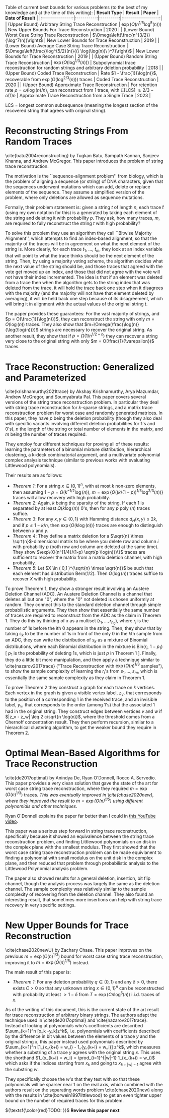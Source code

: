 Table of current best bounds for various problems (to the best of my knowledge and at the time of this writing):
| **Result Type** | **Result** | **Paper** | **Date of Result** |
|:---------------:|:----------:|:---------:|:------------------:|
| (Upper Bound) Arbitrary String Trace Reconstruction | $\exp\left(O(n^{1/5} \log^{5}(n))\right)$ | New Upper Bounds For Trace Reconstruction |         2020 |
| (Lower Bound) Worst Case String Trace Reconstruction | $\Omega\left(\frac{n^{3/2}}{\log^7(n)}\right)$ | New Lower Bounds for Trace Reconstruction | 2019 |
| (Lower Bound) Average Case String Trace Reconstruction  |  $\Omega\left(\frac{\log^{5/2}(n)}{(\ \log(\log(n))\ )^7}\right)$  |  New Lower Bounds for Trace Reconstruction  | 2019 |
| (Upper Bound) Random String Trace Reconstruction | $\exp\left(O(\log^{1/3}(n))\right)$  | Subpolynomial trace reconstruction for random strings and arbitrary deletion probability  | 2018  |
| (Upper Bound) Coded Trace Reconstruction  | Rate $1 - \frac{1}{\log(n)}$, recoverable from $\exp\left(O(\log^{2/3}(n))\right)$ traces   | Coded Trace Reconstruction | 2020 |
| (Upper Bound) Approximate Trace Reconstruction  | For retention rate $\rho= \omega(\log(n) / n)$, can reconstruct from 1 trace, with $\mathbb{E}[$LCS] $\geq 2/3 - o(1) n$ |  Approximate Trace Reconstruction from a Single Trace  | 2023 |



LCS = longest common subsequence (meaning the longest section of the recovered string that agrees with original string). 


# Reconstructing Strings From Random Traces
\cite{batu2004reconstructing} by Tugkan Batu, Sampath Kannan, Sanjeev Khanna, and Andrew McGregor. This paper introduces the problem of string trace reconstruction. 
    
The motivation is the ``sequence-alignment problem'' from biology, which is the problem of aligning a sequence (or string) of DNA characters, given that the sequences underwent mutations which can add, delete or replace elements of the sequence. They assume a simplified version of the problem, where only deletions are allowed as sequence mutations. 

Formally, their problem statement is: given a string $t$ of length $n$, each trace $\tilde{t}$ (using my own notation for this) is a generated by taking each element of the string and deleting it with probability $p$. They ask, how many traces, $m$, are required to fully reconstruct the string $t$ with high probability?

To solve this problem they use an algorithm they call ``Bitwise Majority Alignment'', which attempts to find an index-based alignment, so that the majority of the traces will be in agreement on what the next element of the string is. More clearly, for each trace $\tilde{t}_1$, $\dots$, $\tilde{t}_m$, they look at an index variable that will point to what the trace thinks should be the next element of the string. Then, by using a majority voting scheme, the algorithm decides what the next value of the string should be, and those traces that agreed with the vote get moved up an index, and those that did not agree with the vote will not have their index incremented. The idea is that if an element was deleted from a trace then when the algorithm gets to the string index that was deleted from the trace, it will hold the trace back one step when it disagrees with the majority (and the majority will not have that element deleted by averaging), it will be held back one step because of its disagreement, which will bring it in alignment with the actual values of the original string $t$. 

The paper provides these guarantees: For the vast majority of strings, and $p = O(\frac{1}{\log(n)})$, they can reconstruct the string with only $m = O(
\log(n))$ traces. They also show that $m=\Omega(\frac{\log(n)}{\log(\log(n))})$ strings are necessary to recover the original string. As another result, they show that if $p = \Omega(1 / n^{1/2 + \varepsilon})$ they can recover a string very close to the original string with only $m = O(\frac{1}{\varepsilon})$ traces. 


# Trace Reconstruction: Generalized and Parameterized
\cite{krishnamurthy2021trace} by Akshay Krishnamurthy, Arya Mazumdar, Andrew McGregor, and Soumyabrata Pal. This paper covers several versions of the string trace reconstruction problem. In particular they deal with string trace reconstruction for $k$-sparse strings, and a matrix trace reconstruction problem for worst case and randomly generated matrices. In this paper, they have $p$ being the deletion probability (though they also deal with specific variants involving different deletion probabilities for $1$'s and $0$'s), $n$ the length of the string or total number of elements in the matrix, and $m$ being the number of traces required. 

They employ four different techniques for proving all of these results: learning the parameters of a binomial mixture distribution, hierarchical clustering, a k-deck combinatorial argument, and a multivariate polynomial complex analysis technique (similar to previous works with evaluating Littlewood polynomials). 

Their results are as follows: 
- *Theorem 1*: For a string $x \in (0,1)^n$, with at most $k$ non-zero elements, then assuming $1 - p = \Omega( k^{-1/2} \log(n) )$, $m = \exp\{ O( (k/(1-p))^{1/3} \log^{2/3}(n) ) \}$ traces will allow recovery with high probability.
- *Theorem 2*: Again, $k$ being the sparsity of the string. If each $1$ is separated by at least $\Omega(k \log(n) )$ 0's, then for any $p$ poly $(n)$ traces suffice.
- *Theorem 3*: For any $x,y \in \{0,1\}$ with Hamming distance $d_H(x,y) \leq 2k$, and if $p \leq 1 - k/n$, then $\exp\{O(k \log(n))\}$ traces are enough to distinguish between $x$ and $y$.
- *Theorem 4*: They define a matrix deletion for a $\sqrt{n} \times \sqrt{n}$-dimensional matrix to be where you delete row and column $i$ with probability $p$ (both row and column are deleted at the same time). They show $\exp\{O(n^{1/4}/(1-p) \sqrt{p \log(n)})\}$ traces are sufficient to recover the matrix from a matrix deletion channel, with high probability.
- *Theorem 5*: Let $X \in ( 0,1 )^{\sqrt{n} \times \sqrt{n}}$ be such that each element has distribution Bern(1/2). Then $O(\log(n))$ traces suffice to recover $X$ with high probability.


To prove Theorem 1, they show a stronger result involving an Austere Deletion Channel (ADC). An Austere Deletion Channel is a channel that deletes all but one "0", where the "0" not deleted is chosen uniformly at random. They connect this to the standard deletion channel through simple probabilistic arguments. They then show that essentially the same number of traces are required to reconstruct from the ADC as the claim in Theorem 1. They do this by thinking of $x$ as a multiset $(r_1, \dots, r_{n_0})$, where $r_i$ is the number of 1s before the $i$th 0 appears in the string. Then, they show that by taking $s_k$ to be the number of 1s in front of the only 0 in the $k$th sample from an ADC, they can write the distribution of $s_k$ as a mixture of Binomial distributions, where each Binomial distribution in the mixture is Bin($r_i$, $1 - p_1$) [ $p_1$ is the probability of deleting 1s, which is just $p$ in Theorem 1 ]. Finally, they do a little bit more manipulation, and then apply a technique similar to \cite{nazarov2017trace} ("Trace Reconstruction with $\exp(O(n)^{1/3}$ samples"), to show the sample complexity of learning the $r_i$'s from $s_1, \dots, s_m$, which is essentially the same sample complexity as they claim in Theorem 1. 

To prove Theorem 2 they construct a graph for each trace on $k$ vertices. Each vertex in the graph is given a visible vertex label, $z_v$, that corresponds to the position of a corresponding 1 in the received trace, and an invisible label, $y_v$, that corresponds to the order (among 1's) that the associated 1 had in the original string. They construct edges between vertices $v$ and $w$ if $|z_v - z_w| \leq 2 c\sqrt{n \log(n)}$, where the threshold comes from a Chernoff concentration result. They then perform recursion, similar to a hierarchical clustering algorithm, to get the weaker bound they require in Theorem 2. 


# Optimal Mean-Based Algorithms for Trace Reconstruction 
\cite{de2017optimal} by Anindya De, Ryan O’Donnell, Rocco A. Servedio. This paper provides a very clean solution that gave the state of the art for worst case string trace reconstruction, where they required $m = \exp(O(n)^{1/3})$ traces. _This was eventually improved in \cite{chase2020new}, where they improved the result to $m = \exp(O(n)^{1/5})$ using different polynomials and other techniques_. 

Ryan O'Donnell explains the paper far better than I could in [this YouTube video](https://www.youtube.com/watch?v=Ys11H5smSIM). 

This paper was a serious step forward in string trace reconstruction, specifically because it showed an equivalence between the string trace reconstruction problem, and finding Littlewood polynomials on an disk in the complex plane with the smallest modulus. They first showed that the worst case string trace reconstruction problem can be made equivlanent to finding a polynomial with small modulus on the unit disk in the complex plane, and then reduced that problem through probabilistic analysis to the Littlewood Polynomial analysis problem. 

The paper also showed results for a general deletion, insertion, bit flip channel, though the analysis process was largely the same as the deletion channel. The sample complexity was relatively similar to the sample complexity of recovering from the deletion channel. They also found an interesting result, that sometimes more insertions can help with string trace recovery in very specific settings. 



# New Upper Bounds for Trace Reconstruction
\cite{chase2020newU} by Zachary Chase. This paper improves on the previous $m = \exp(O(n)^{1/3})$ bound for worst case string trace reconstruction, improving it to $m = \exp(\tilde{O}(n)^{1/5})$ instead. 

The main result of this paper is: 
- *Theorem 1*: For any deletion probability $q \in (0,1)$ and any $\delta > 0$, there exists $C > 0$ so that any unknown string $x \in \{0,1\}^n$ can be reconstructed with probability at least $> 1 - \delta$ from $T = \exp(Cn \log^5(n))$ i.i.d. traces of $x$.

As of the writing of this document, this is the current state of the art result for trace reconstruction of arbitrary binary strings. The authors adapt the technique used in \cite{de2017optimal} and \cite{nazarov2017trace}. Instead of looking at polynomials who's coefficients are described $\sum_{k=1}^n [x_k -y_k]z^k$, i.e. polynomials with coefficients described by the difference in bit values between the elements of a trace $y$ and the original string $x$, this paper instead used polynomials described by $\sum_{k=1}^n [1_{x_{k+i} = w_i} - 1_{y_{k+i} = w_i}] z^k$, which measures whether a substring of a trace $y$ agrees with the original string $x$. This uses the shorthand $1_{x_{k+i} = w_i} = \prod_{i=1}^{|w|-1} 1_{x_{k+i} = w_i}$ which asks if the indices starting from $x_{k}$ and going to $x_{k+|w|-1}$ agree with the substring $w$. 

They specifically choose the $w$'s that they test with so that these polynomials will be sparser near 1 on the real axis, which combined with the authors result on the separating words problem \cite{chase2020new} along with the results in \cite{borwein1997littlewood} to get an even tighter upper bound on the number of required traces for this problem. 

${\textsf{\color{red}TODO: }}$ **Review this paper next**


